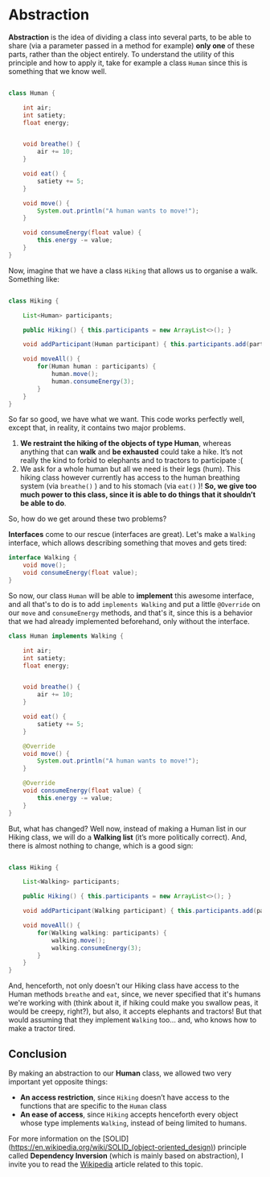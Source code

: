 # Abstraction

**Abstraction** is the idea of dividing a class into several parts, to be able to share (via a parameter passed in a method for example) **only one** of these parts, rather than the object entirely. To understand the utility of this principle and how to apply it, take for example a class `Human` since this is something that we know well.


```java

class Human {

    int air;
    int satiety;
    float energy;


    void breathe() {
        air += 10;
    }

    void eat() {
        satiety += 5;
    }

    void move() {
        System.out.println("A human wants to move!");
    }

    void consumeEnergy(float value) {
        this.energy -= value;
    }
}
```

Now, imagine that we have a class `Hiking` that allows us to organise a walk. Something like:

```java

class Hiking {

    List<Human> participants;

    public Hiking() { this.participants = new ArrayList<>(); }

    void addParticipant(Human participant) { this.participants.add(participant); }

    void moveAll() {
        for(Human human : participants) {
            human.move();
            human.consumeEnergy(3);
        }
    }
}
```

So far so good, we have what we want. This code works perfectly well, except that, in reality, it contains two major problems.

1. **We restraint the hiking of the objects of type Human**, whereas anything that can **walk** and **be exhausted** could take a hike. It’s not really the kind to forbid to elephants and to tractors to participate :(
2. We ask for a whole human but all we need is their legs (hum). This hiking class however currently has access to the human breathing system (via `breathe()` ) and to his stomach (via `eat()` )! **So, we give too much power to this class, since it is able to do things that it shouldn’t be able to do**. <br>

So, how do we get around these two problems? 

**Interfaces** come to our rescue (interfaces are great). Let's make a `Walking` interface, which allows describing something that moves and gets tired:

```java
interface Walking {
    void move();
    void consumeEnergy(float value);
}
```

So now, our class `Human` will be able to **implement** this awesome interface, and all that's to do is to add `implements Walking` and put a little `@Override` on our `move` and `consumeEnergy` methods, and that's it, since this is a behavior that we had already implemented beforehand, only without the interface.

```java
class Human implements Walking {

    int air;
    int satiety;
    float energy;


    void breathe() {
        air += 10;
    }

    void eat() {
        satiety += 5;
    }

    @Override
    void move() {
        System.out.println("A human wants to move!");
    }

    @Override
    void consumeEnergy(float value) {
        this.energy -= value;
    }
}
```

But, what has changed? Well now, instead of making a Human list in our Hiking class, we will do a **Walking list** (it’s more politically correct). And, there is almost nothing to change, which is a good sign:

```java

class Hiking {

    List<Walking> participants;

    public Hiking() { this.participants = new ArrayList<>(); }

    void addParticipant(Walking participant) { this.participants.add(participant); }

    void moveAll() {
        for(Walking walking: participants) {
            walking.move();
            walking.consumeEnergy(3);
        }
    }
}
```

And, henceforth, not only doesn't our Hiking class have access to the Human methods `breathe` and `eat`, since, we never specified that it's humans we're working with (think about it, if hiking could make you swallow peas, it would be creepy, right?), but also, it accepts elephants and tractors!
But that would assuming that they implement `Walking` too… and, who knows how to make a tractor tired.

## Conclusion

By making an abstraction to our **Human** class, we allowed two very important yet opposite things:

- **An access restriction**, since `Hiking` doesn’t have access to the functions that are specific to the `Human` class
- **An ease of access**, since `Hiking` accepts henceforth every object whose type implements `Walking`, instead of being limited to humans.

For more information on the [SOLID] (<https://en.wikipedia.org/wiki/SOLID_(object-oriented_design)>) principle called **Dependency Inversion** (which is mainly based on abstraction), I invite you to read the [Wikipedia](https://en.wikipedia.org/wiki/Dependency_inversion_principle) article related to this topic.
